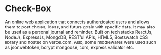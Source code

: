 # Check-Box
An online web application that connects authenticated users and allows them to post chores, ideas, and future goals with specific data. 
It may also be used as a personal journal and reminder. Built on tech stacks ReactJs, NodeJs, ExpressJs, MongoDB, RESTful APIs, HTML5, Bootswatch CSS library and hosted on vercel.com.
Also, some middlewares were used such as jsonwebtoken, bcrypt mongoose, cors, express validator etc.

